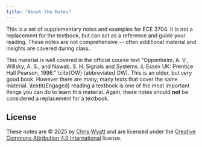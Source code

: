 ```yaml
---
title: "About the Notes"
---
```


This is a set of supplementary notes and examples for ECE 3704. It is not a replacement for the textbook, but can act as a reference and guide your reading. These notes are not comprehensive -- often additional material and insights are covered during class.

This material is well covered in the official course text "Oppenheim, A. V., Willsky, A. S., and Nawab, S. H. Signals and Systems\. ii, Essex UK: Prentice Hall Pearson, 1996." \cite{OW} (abbreviated OW). This is an older, but very good book. However there are many, many texts that cover the same material. \textit{Engaged} reading a textbook is one of the most important things you can do to learn this material. Again, these notes should **not** be considered a replacement for a textbook.

## License

These notes are © 2025 by [Chris Wyatt](https://clwyatt.github.io) and are licensed under the <a href="https://creativecommons.org/licenses/by/4.0/">Creative Commons Attribution 4.0 International</a> license.
